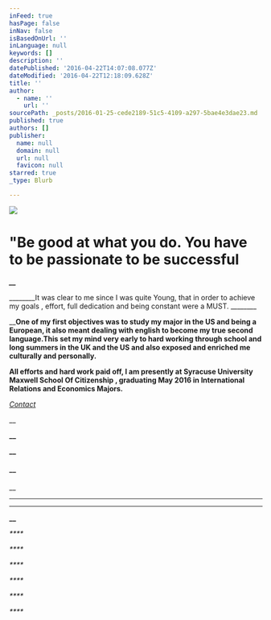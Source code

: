 ```yaml
---
inFeed: true
hasPage: false
inNav: false
isBasedOnUrl: ''
inLanguage: null
keywords: []
description: ''
datePublished: '2016-04-22T14:07:08.077Z'
dateModified: '2016-04-22T12:18:09.628Z'
title: ''
author:
  - name: ''
    url: ''
sourcePath: _posts/2016-01-25-cede2189-51c5-4109-a297-5bae4e3dae23.md
published: true
authors: []
publisher:
  name: null
  domain: null
  url: null
  favicon: null
starred: true
_type: Blurb

---
```

![](https://the-grid-user-content.s3-us-west-2.amazonaws.com/7ac9de3d-47ba-4cdf-8072-53b784ea365e.png)

# "Be good at what you do. You have to be passionate to be successful

_**__**_

________It was clear to me since I was quite Young, that in order to achieve my goals , effort, full dedication and being constant were a MUST. ________

________________One of my first objectives was to study my major in the US and being a European, it also meant dealing with english to become my true second language.__This set my mind very early to hard working through school and long summers in the UK and the US and also exposed and enriched me culturally and personally.________________

________________All efforts and hard work paid off, I am presently at Syracuse University Maxwell School Of Citizenship , graduating May 2016 in International Relations and Economics Majors.________________

_[Contact][0]_

__

**__**

**__**

#### __

__

****

****

**__**

_****_

_****_

_****_

_****_

_****_

_****_

[0]: https://thegrid.ai/rcgliv/feel-free-to-contact-me/
